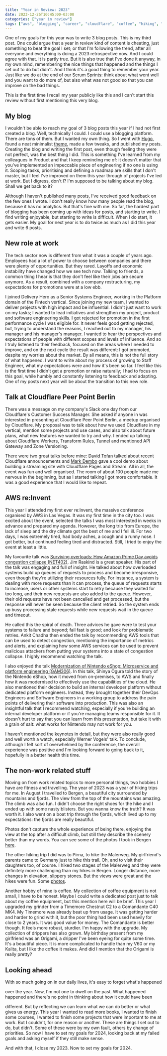 ```yaml
---
title: "Year in Review: 2023"
date: 2023-12-26T10:45:00-03:00
categories: ["year in review"]
tags: ["aws", "blogging", "career", "cloudflare", "coffee", "hiking", "hobbies", "meetup", "talks", "travelling", "writing"]
---
```


One of my goals for this year was to write 3 blog posts. This is my third
post. One could argue that a year in review kind of content is cheating, just
something to beat the goal I set; or that I'm following the trend, after all everyone and
everything is doing a 2023 retrospective now. And I could agree with that. It is
partly true. But it is also true that I've done it anyway, in my own
mind, remembering the nice things that happened and the things I set out to do
but didn't. And I think it's a good thing to remember your year. Just like we do
at the end of our Scrum Sprints: think about what went well and you want to do more
of, but also what was not good so that you can improve on the bad things.

This is the first time I recall my year publicly like this and I can't start
this review without first mentioning this <!-- vale proselint.Very = NO -->very<!-- vale proselint.Very = YES --> blog.

## My blog

I wouldn't be able to reach my goal of 3 blog posts this year if I had not first created a
blog. Well, technically I could. I could use a blogging platform. There are tons
of them. But I wanted my own thing. So I went with [Hugo](https://gohugo.io/),
found a neat minimalist [theme](https://github.com/g-hw/hugo-theme-nostyleplease),
made a few tweaks, and published my posts. Creating the blog and writing the first post,
even though feeling they were not perfect, was the best thing I did. This is
something I've learned from my colleagues in Product and that I keep reminding me
of: it doesn't matter that you've implemented an impeccable piece of engineering if
no one is using it. Scoping tasks, prioritising and defining a roadmap are
skills that I don't master, but I feel I've improved on them this year through
of projects I've led at work. But I digress, don't I? I'm supposed to be talking about my blog. Shall we get back to it?

Although I haven't published many posts, I've received good feedback on the few
ones I wrote. I don't really know how many people read the blog, because it has no
analytics. But that's fine with me. So far, the hardest part of blogging has
been coming up with ideas for posts, and starting to write. I find writing enjoyable, but
starting to write is difficult. When I do start, it gets easier. My goal for
next year is to do twice as much as I did this year and write 6 posts.

## New role at work

The tech sector now is different from what it was a couple of years
ago. Employees had a lot of power to choose between companies and there were
plenty of opportunities. But they rared. Layoffs and economic instability have
changed how we see tech now. Talking to friends, a common thing I hear is that
they don't feel like their jobs are secure anymore. As a result,
combined with a company restructuring, my expectations for promotions were at a
low ebb.

I joined Delivery Hero as a Senior Systems Engineer, working in the Platform
domain of the Fintech vertical. Since joining my new team, I wanted to deliver projects with
high impact and be influential. I didn't just want to work on my tasks; I wanted
to lead initiatives and strengthen my project, product and software engineering
skills. I got rejected for promotion in the first performance cycle I was
eligible for. It never feels good getting rejected, but, trying to understand
the reasons, I reached out to my manager, his manager and his manager's manager.
I wanted to hear the perspectives and expectations of people with different
scopes and levels of influence. And so I truly listened to their feedback,
focused on the areas where I needed to improve, and on the next cycle the
result was different: I got promoted, despite my worries about the market.
By all means, this is not the full story of what happened. I want
to write about my process of growing to Staff Engineer, what my
expectations were and how it's been so far. I feel like this is the first time
I didn't get a promotion or raise naturally; I had to focus on this goal, while
humbly and constantly listening to feedback and adapting. One of my posts next
year will be about the transition to this new role.

## Talk at Cloudflare Peer Point Berlin

There was a message on my company's Slack one day from our Cloudflare's Customer Success
Manager. She asked if anyone in was interested in presenting at
Cloudflare Peer Point Berlin, a meetup organised by Cloudflare. My proposal was
to talk about how we used Cloudflare in my vertical, mention some projects and
use cases, and also talk about future plans, what new features we wanted to try
and why. I ended up talking about Cloudflare Workers, Transform Rules, Tunnel and
mentioned API Gateway and Zone Versioning.

There were two great talks before mine: [David Tofan](https://davidtofan.com/)
talked about recent Cloudflare announcements and
[Mark Dembo](https://de.linkedin.com/in/mdembo) gave a cool demo about building a
streaming site with Cloudflare Pages and Stream. All in all, the event was fun
and well organised. The room of about 100 people made me nervous in the
beginning, but as I started talking I got more comfortable. It was a good
experience that I would like to repeat.

## AWS re:Invent

This year I attended my first ever re:Invent, the massive conference organised
by AWS in Las Vegas. It was my first time in the city too. I was excited about the
event, selected the talks I was most interested in weeks in advance and
prepared my agenda. However, the long trip from Europe, the lack of sleep and the
dry climate got the best of me and I fell ill. For two days, I was extremely
tired, had body aches, a cough and a runny nose. I got better, but continued
feeling tired and distracted. Still, I tried to enjoy the event at least a little.

My favourite talk was [Surviving overloads: How Amazon Prime Day avoids
congestion collapse (NET402)](https://www.youtube.com/watch?v=fOYOvp6X10g).
Jim Raskind is a great speaker. His part of the talk was engaging and full of insight.
He talked about how overloaded systems build up queues of requests to process and
become irresponsive, even though they're
utilizing their resources fully. For instance, a system is dealing with more
requests than it can process, the queue of requests starts to increase, users or
other systems start to retry because they waited for too long, and their new requests are also
added to the queue. However, their old requests have not been cancelled and get
processed, but the response will never be seen because the client retried.
So the system ends up busy processing stale requests while new requests
wait in the queue and timeout.

He called this the spiral of death. Three advices he gave were to test your
systems to failure and beyond; fail fast is good;
and look for problematic retries. Ankit Chadha then
ended the talk by recommending AWS tools that can be used to detect congestion,
mentioning the importance of metrics and alerts, and explaining
how some AWS services can be used to prevent malicious attackers from putting your
systems into a state of congestion collapse. I highly recommend watching the
talk.

I also enjoyed the talk [Modernization of Nintendo eShop: Microservice and platform engineering (GAM306)](https://www.youtube.com/watch?v=grdawJ3icdA).
In this talk, Shinya Ogura told the story of the Nintendo eShop, how it moved from
on-premises, to AWS and finally how it was modernised to effectively use the
capabilities of the cloud. He also mentioned their decision to build an
internal developer platform without dedicated platform engineers. Instead, they
brought together their DevOps Engineers and Software Engineers in a working
group to address the pain points of delivering their software into production.
This was also an insightful talk that I recommend watching, especially if you're
building an internal developer platform or if you're managing teams responsible for
it. It doesn't hurt to say that you can learn from this presentation, but take it with a
grain of salt: what works for Nintendo may not work for you.

<!-- vale proselint.Skunked = NO -->
I haven't mentioned the keynotes in detail, but they were also really good and
well worth a watch, especially Werner Vogels' talk. To conclude, although I felt sort of
overwhelmed by the conference, the overall experience was positive and I'm
looking forward to going back to it, hopefully in a better health this time.
<!-- vale proselint.Skunked = YES -->

## The non-work related stuff

Moving on from work related topics to more personal things, two hobbies I have
are fitness and travelling. The year of 2023 was a year
of hiking trips for me. In August I travelled to Bergen, a beautiful city
surrounded by mountains and fjords. The view from the top of the mountains was
amazing. The climb was also fun. I didn't choose the right shoes for the hike
and I ended up with some nasty blisters. But you wanna know the truth? It was
worth it. I also went on a boat trip through the fjords, which lived up to my
expectations: the fjords are really beautiful.

Photos don't capture the whole experience of being there, enjoying the view at
the top after a difficult climb, but still they describe the scenery better than
my words. You can see some of the photos I took in Bergen
[here](https://photos.app.goo.gl/HR9Gv4pov9MU84Vs9).

The other hiking trip I did was to Pirna, to hike the Malerweg. My
girlfriend's parents came to Germany just to hike this trail. Oh, and to visit
their daughters too, of course. I hiked two stages of the Malerweg and they were
definitely more challenging than my hikes in Bergen. Longer distance, more
changes in elevation, slippery stones. But the views were great and the
hikes were fun. Some [photos](https://photos.app.goo.gl/yWu9sqbyUkDoQQ8t5).

Another hobby of mine is coffee. My collection of coffee equipment is not small, I
have to be honest. Maybe I could write a dedicated post just to talk about my
coffee equipment, but this mention here will be brief. This year I upgraded my
grinder from a Timemore Chestnut C2 to a Comandante C40 MK4. My Timemore was
already beat up from usage. It was getting harder and harder to grind with it, but the
poor thing had been used heavily for close to 2 years. It was good value for
money. The Comandante is better though. It feels more robust, sturdier. I'm
happy with the upgrade. My collection of drippers has also grown. My
birthday present from my girlfriend was an Origami, a dripper I've been eyeing
for quite some time. It's a beautiful piece. It is more complicated to handle than
my V60 or my Kalita, but I like the coffee it makes. And did I mention that
the Origami is really pretty?

## Looking ahead

With so much going on in our daily lives, it's easy to forget what's happened
<!-- vale Vale.Repetition = NO -->
over the year. Now, I'm not one to dwell on the past. What happened
happened and there's no point in thinking about how it could have been
<!-- vale Vale.Repetition = YES -->
different. But by reflecting we can learn what we can do better or what gives us
energy. This year I wanted to read more books, I wanted to finish some courses,
I wanted to finish some projects that were important to me at work. But I couldn't, for one
reason or another. These are things I set out to do, but didn't. Some of these
were by my own fault, others by change of priorities. So now I have to set my
goals for 2024, looking back at my failed goals and asking myself if they still
make sense.

And with that, I close my 2023. Now to set my goals for 2024.

